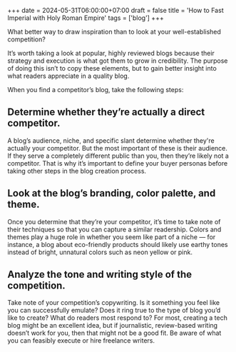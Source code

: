 +++
date = 2024-05-31T06:00:00+07:00
draft = false
title = 'How to Fast Imperial with Holy Roman Empire'
tags = ['blog']
+++

What better way to draw inspiration than to look at your well-established competition?

It’s worth taking a look at popular, highly reviewed blogs because their strategy and execution is what got them to grow in credibility. The purpose of doing this isn’t to copy these elements, but to gain better insight into what readers appreciate in a quality blog.

When you find a competitor’s blog, take the following steps:

## Determine whether they’re actually a direct competitor.

A blog’s audience, niche, and specific slant determine whether they're actually your competitor. But the most important of these is their audience. If they serve a completely different public than you, then they’re likely not a competitor. That is why it’s important to define your buyer personas before taking other steps in the blog creation process.

## Look at the blog’s branding, color palette, and theme.

Once you determine that they’re your competitor, it’s time to take note of their techniques so that you can capture a similar readership. Colors and themes play a huge role in whether you seem like part of a niche — for instance, a blog about eco-friendly products should likely use earthy tones instead of bright, unnatural colors such as neon yellow or pink.

## Analyze the tone and writing style of the competition.

Take note of your competition’s copywriting. Is it something you feel like you can successfully emulate? Does it ring true to the type of blog you’d like to create? What do readers most respond to? For most, creating a tech blog might be an excellent idea, but if journalistic, review-based writing doesn’t work for you, then that might not be a good fit. Be aware of what you can feasibly execute or hire freelance writers.
